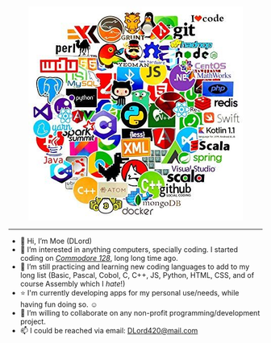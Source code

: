 <div align="center"><img src="https://github.com/DLord420/DLord420/blob/main/Code.jpg"></div>    
    
-----  
- 👋 Hi, I’m Moe (DLord)
- 👀 I’m interested in anything computers, specially coding.  I started coding on [_Commodore 128_](https://en.wikipedia.org/wiki/Commodore_128), long long time ago.  
- 🌱 I’m still practicing and learning new coding languages to add to my long list (Basic, Pascal, Cobol, C, C++, JS, Python, HTML, CSS, and of course Assembly which I _hate_!)    
- ⭐ I'm currently developing apps for my personal use/needs, while having fun doing so.  :relaxed:    
- 💞️ I’m willing to collaborate on any non-profit programming/development project.
- 📫 I could be reached via email: DLord420@mail.com

<!---
DLord420/DLord420 is a ✨ special ✨ repository because its `README.md` (this file) appears on your GitHub profile.
You can click the Preview link to take a look at your changes.
--->
